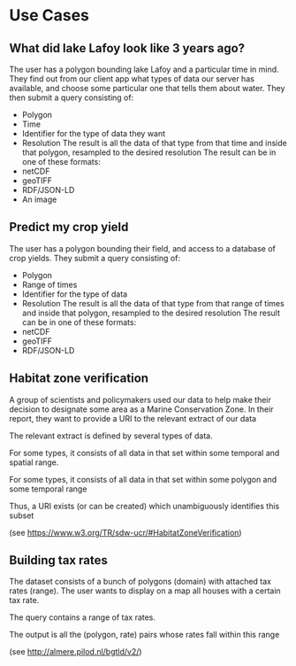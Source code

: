 # Use Cases

## What did lake Lafoy look like 3 years ago?
The user has a polygon bounding lake Lafoy and a particular time in mind.
They find out from our client app what types of data our server has available, and choose some particular one that tells them about water.
They then submit a query consisting of:
- Polygon
- Time
- Identifier for the type of data they want
- Resolution
The result is all the data of that type from that time and inside that polygon, resampled to the desired resolution
The result can be in one of these formats:
- netCDF
- geoTIFF
- RDF/JSON-LD
- An image

## Predict my crop yield
The user has a polygon bounding their field, and access to a database of crop yields.
They submit a query consisting of:
- Polygon
- Range of times
- Identifier for the type of data
- Resolution
The result is all the data of that type from that range of times and inside that polygon, resampled to the desired resolution
The result can be in one of these formats:
- netCDF
- geoTIFF
- RDF/JSON-LD

## Habitat zone verification
A group of scientists and policymakers used our data to help make their decision to designate some area as a Marine Conservation Zone. In their report, they want to provide a URI to the relevant extract of our data

The relevant extract is defined by several types of data.

For some types, it consists of all data in that set within some temporal and spatial range.

For some types, it consists of all data in that set within some polygon and some temporal range

Thus, a URI exists (or can be created) which unambiguously identifies this subset

(see https://www.w3.org/TR/sdw-ucr/#HabitatZoneVerification)

## Building tax rates
The dataset consists of a bunch of polygons (domain) with attached tax rates (range). The user wants to display on a map all houses with a certain tax rate.

The query contains a range of tax rates.

The output is all the (polygon, rate) pairs whose rates fall within this range

(see http://almere.pilod.nl/bgtld/v2/)


